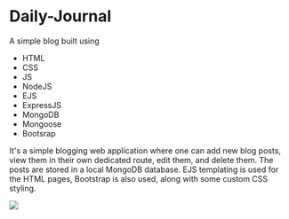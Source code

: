 # Daily-Journal
A simple blog built using 
- HTML 
- CSS
- JS
- NodeJS
- EJS
- ExpressJS
- MongoDB
- Mongoose
- Bootsrap

It's a simple blogging web application where one can add new blog posts, view them in their own dedicated route, edit them, and delete them. The posts are stored in a local MongoDB database. EJS templating is used for the HTML pages, Bootstrap is also used, along with some custom CSS styling.





![](daily-g-2.gif)
